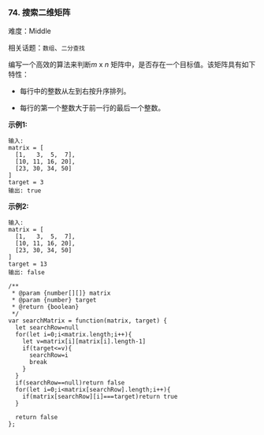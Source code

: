### 74. 搜索二维矩阵

难度：Middle

相关话题：`数组`、`二分查找`

编写一个高效的算法来判断*m*  x *n* 矩阵中，是否存在一个目标值。该矩阵具有如下特性：




* 每行中的整数从左到右按升序排列。

* 每行的第一个整数大于前一行的最后一个整数。





**示例1:** 



```
输入:
matrix = [
  [1,   3,  5,  7],
  [10, 11, 16, 20],
  [23, 30, 34, 50]
]
target = 3
输出: true
```


**示例2:** 



```
输入:
matrix = [
  [1,   3,  5,  7],
  [10, 11, 16, 20],
  [23, 30, 34, 50]
]
target = 13
输出: false
```

```
/**
 * @param {number[][]} matrix
 * @param {number} target
 * @return {boolean}
 */
var searchMatrix = function(matrix, target) {
  let searchRow=null
  for(let i=0;i<matrix.length;i++){
    let v=matrix[i][matrix[i].length-1]
    if(target<=v){
      searchRow=i
      break
    }
  }
  if(searchRow==null)return false
  for(let i=0;i<matrix[searchRow].length;i++){
    if(matrix[searchRow][i]===target)return true
  }

  return false
};
```


